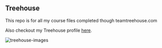 ## Treehouse

This repo is for all my course files completed though teamtreehouse.com

Also checkout my Treehouse profile [here](https://github.com/bagribbins).

![treehouse-images](https://user-images.githubusercontent.com/71104285/95504726-33d29c00-097b-11eb-9485-26a60cf3cede.jpg)
